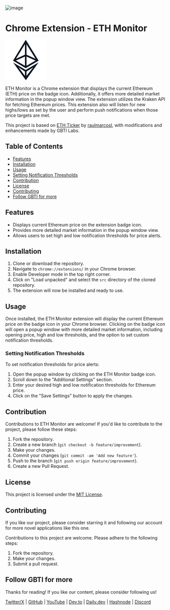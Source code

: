 ![image](https://github.com/gbti-labs/chrome-extension-eth-monitor/assets/125175036/61e30349-703d-4e8d-b2e3-1a34f41e61da)


# Chrome Extension - ETH Monitor

![ETH Monitor Logo](icons/icon@128.png)

ETH Monitor is a Chrome extension that displays the current Ethereum (ETH) price on the badge icon. Additionally, it offers more detailed market information in the popup window view. The extension utilizes the Kraken API for fetching Ethereum prices. This extension also will listen for new highs/lows as set by the user and perform push notifications when those price targets are met. 

This project is based on [ETH Ticker](https://github.com/raulmarcosl/eth-ticker) by [raulmarcosl](https://github.com/raulmarcosl), with modifications and enhancements made by GBTI Labs.

## Table of Contents

- [Features](#features)
- [Installation](#installation)
- [Usage](#usage)
- [Setting Notification Thresholds](#setting-notification-thresholds)
- [Contribution](#contribution)
- [License](#license)
- [Contributing](#contributing)
- [Follow GBTI for more](#follow-gbti-for-more)

## Features

- Displays current Ethereum price on the extension badge icon.
- Provides more detailed market information in the popup window view.
- Allows users to set high and low notification thresholds for price alerts.

## Installation

1. Clone or download the repository.
2. Navigate to `chrome://extensions/` in your Chrome browser.
3. Enable Developer mode in the top right corner.
4. Click on "Load unpacked" and select the `src` directory of the cloned repository.
5. The extension will now be installed and ready to use.

## Usage

Once installed, the ETH Monitor extension will display the current Ethereum price on the badge icon in your Chrome browser. Clicking on the badge icon will open a popup window with more detailed market information, including opening price, high and low thresholds, and the option to set custom notification thresholds.

### Setting Notification Thresholds

To set notification thresholds for price alerts:
1. Open the popup window by clicking on the ETH Monitor badge icon.
2. Scroll down to the "Additional Settings" section.
3. Enter your desired high and low notification thresholds for Ethereum price.
4. Click on the "Save Settings" button to apply the changes.

## Contribution

Contributions to ETH Monitor are welcome! If you'd like to contribute to the project, please follow these steps:

1. Fork the repository.
2. Create a new branch (`git checkout -b feature/improvement`).
3. Make your changes.
4. Commit your changes (`git commit -am 'Add new feature'`).
5. Push to the branch (`git push origin feature/improvement`).
6. Create a new Pull Request.

## License

This project is licensed under the [MIT License](LICENSE).

## Contributing

If you like our project, please consider starring it and following our account for more novel applications like this one.

Contributions to this project are welcome. Please adhere to the following steps:
1. Fork the repository.
2. Make your changes.
3. Submit a pull request.

## Follow GBTI for more

Thanks for reading! If you like our content, please consider following us!

[Twitter/X](https://twitter.com/gbtilabs) | [GitHub](https://github.com/gbti-labs) | [YouTube](https://www.youtube.com/channel/UCh4FjB6r4oWQW-QFiwqv-UA) | [Dev.to](https://dev.to/gbti) | [Daily.dev](https://dly.to/zfCriM6JfRF) | [Hashnode](https://gbti.hashnode.dev/) | [Discord](https://gbti.io)
